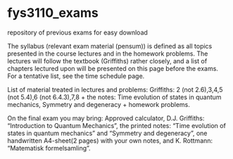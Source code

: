 # fys3110_exams
repository of previous exams for easy download

The syllabus (relevant exam material (pensum)) is defined as all topics presented in the course lectures and in the homework problems. The lectures will follow the textbook (Griffiths) rather closely, and a list of chapters lectured upon will be presented on this page before the exams. For a tentative list, see the time schedule page.

List of material treated in lectures and problems:
Griffiths: 2 (not 2.6),3,4,5 (not 5.4),6 (not 6.4.3),7,8 + the notes: Time evolution of states in quantum mechanics, Symmetry and degeneracy + homework problems.

On the final exam you may bring:
Approved calculator, D.J. Griffiths: “Introduction to Quantum Mechanics”, the printed notes: “Time evolution of states in quantum mechanics” and “Symmetry and degeneracy”, one handwritten A4-sheet(2 pages) with your own notes, and K. Rottmann: “Matematisk formelsamling”.

